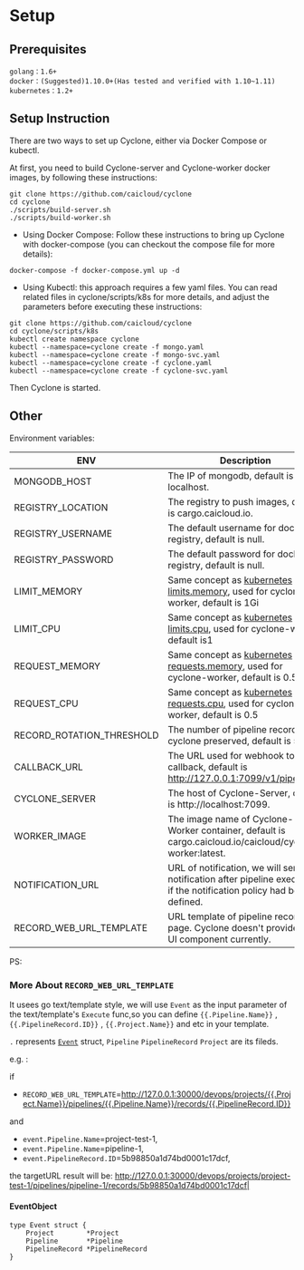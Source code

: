# Setup

## Prerequisites

```
golang：1.6+
docker：(Suggested)1.10.0+(Has tested and verified with 1.10~1.11)
kubernetes：1.2+
```

## Setup Instruction

There are two ways to set up Cyclone, either via Docker Compose or kubectl.

At first, you need to build Cyclone-server and Cyclone-worker docker images, by following these instructions:

```
git clone https://github.com/caicloud/cyclone
cd cyclone
./scripts/build-server.sh
./scripts/build-worker.sh
```

- Using Docker Compose: Follow these instructions to bring up Cyclone with docker-compose (you can checkout the compose file for more details):

```
docker-compose -f docker-compose.yml up -d
```

- Using Kubectl: this approach requires a few yaml files. You can read related files in cyclone/scripts/k8s for more details, and adjust the parameters before executing these instructions:

```
git clone https://github.com/caicloud/cyclone
cd cyclone/scripts/k8s
kubectl create namespace cyclone
kubectl --namespace=cyclone create -f mongo.yaml
kubectl --namespace=cyclone create -f mongo-svc.yaml
kubectl --namespace=cyclone create -f cyclone.yaml
kubectl --namespace=cyclone create -f cyclone-svc.yaml
```

Then Cyclone is started.

## Other

Environment variables:

| ENV                       | Description                              |
| ------------------------- | ---------------------------------------- |
| MONGODB_HOST              | The IP of mongodb, default is localhost. |
| REGISTRY_LOCATION         | The registry to push images, default is cargo.caicloud.io. |
| REGISTRY_USERNAME         | The default username for docker registry, default is null. |
| REGISTRY_PASSWORD         | The default password for docker registry, default is null. |
| LIMIT_MEMORY              | Same concept as [kubernetes limits.memory](https://kubernetes.io/docs/concepts/policy/resource-quotas), used for cyclone-worker, default is 1Gi     |
| LIMIT_CPU                 | Same concept as [kubernetes limits.cpu](https://kubernetes.io/docs/concepts/policy/resource-quotas), used for cyclone-worker, default is1           |
| REQUEST_MEMORY            | Same concept as [kubernetes requests.memory](https://kubernetes.io/docs/concepts/policy/resource-quotas), used for cyclone-worker, default is 0.5Gi |
| REQUEST_CPU               | Same concept as [kubernetes requests.cpu](https://kubernetes.io/docs/concepts/policy/resource-quotas), used for cyclone-worker, default is 0.5      |
| RECORD_ROTATION_THRESHOLD | The number of pipeline records cyclone preserved, default is 50      |
| CALLBACK_URL              | The URL used for webhook to callback, default is http://127.0.0.1:7099/v1/pipelines       |
| CYCLONE_SERVER            | The host of Cyclone-Server, default is http://localhost:7099. |
| WORKER_IMAGE              | The image name of Cyclone-Worker container, default is cargo.caicloud.io/caicloud/cyclone-worker:latest. |
|NOTIFICATION_URL           | URL of notification, we will send notification after pipeline execution if the notification policy had been defined. |
|RECORD_WEB_URL_TEMPLATE    | URL template of pipeline record web page. Cyclone doesn't provide web UI component currently. |

PS:
### More About `RECORD_WEB_URL_TEMPLATE`
It usees go text/template style, we will use `Event` as the input parameter of the text/template's `Execute` func,so you can define `{{.Pipeline.Name}}` , `{{.PipelineRecord.ID}}` , `{{.Project.Name}}` and etc in your template.

`.` represents [`Event`](#EventObject) struct, `Pipeline` `PipelineRecord` `Project` are its fileds.

e.g. :

if
- `RECORD_WEB_URL_TEMPLATE`=http://127.0.0.1:30000/devops/projects/{{.Project.Name}}/pipelines/{{.Pipeline.Name}}/records/{{.PipelineRecord.ID}}

and
- `event.Pipeline.Name`=project-test-1,
- `event.Pipeline.Name`=pipeline-1,
- `event.PipelineRecord.ID`=5b98850a1d74bd0001c17dcf,

the targetURL result will be:
http://127.0.0.1:30000/devops/projects/project-test-1/pipelines/pipeline-1/records/5b98850a1d74bd0001c17dcf|

#### EventObject
```
type Event struct {
	Project        *Project
	Pipeline       *Pipeline
	PipelineRecord *PipelineRecord
}
```
